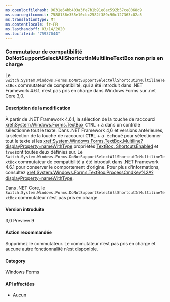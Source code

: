 ```yaml
---
ms.openlocfilehash: 9631e64bb403a3fe7b1b91e8ac592b57ce8068d9
ms.sourcegitcommit: 7588136e355e10cbc2582f389c90c127363c02a5
ms.translationtype: MT
ms.contentlocale: fr-FR
ms.lasthandoff: 03/14/2020
ms.locfileid: "75937044"
---
```

### <a name="donotsupportselectallshortcutinmultilinetextbox-compatibility-switch-not-supported"></a>Commutateur de compatibilité DoNotSupportSelectAllShortcutInMultilineTextBox non pris en charge

Le `Switch.System.Windows.Forms.DoNotSupportSelectAllShortcutInMultilineTextBox` commutateur de compatibilité, qui a été introduit dans .NET Framework 4.6.1, n’est pas pris en charge dans Windows Forms sur .net Core 3,0.

#### <a name="change-description"></a>Description de la modification

À partir de .NET Framework 4.6.1, la sélection de la touche de raccourci <xref:System.Windows.Forms.TextBox> <kbd>CTRL</kbd> + <kbd>a</kbd> dans un contrôle sélectionne tout le texte. Dans .NET Framework 4,6 et versions antérieures, la sélection de la touche de raccourci <kbd>CTRL</kbd> + <kbd>a échoué</kbd> pour sélectionner tout le texte si les <xref:System.Windows.Forms.TextBox.Multiline?displayProperty=nameWithType> propriétés [TextBox. ShortcutsEnabled](xref:System.Windows.Forms.TextBoxBase.ShortcutsEnabled) et `true`sont toutes deux définies sur. Le `Switch.System.Windows.Forms.DoNotSupportSelectAllShortcutInMultilineTextBox` commutateur de compatibilité a été introduit dans .NET Framework 4.6.1 pour conserver le comportement d’origine. Pour plus d'informations, consultez <xref:System.Windows.Forms.TextBox.ProcessCmdKey%2A?displayProperty=nameWithType>.

Dans .NET Core, le `Switch.System.Windows.Forms.DoNotSupportSelectAllShortcutInMultilineTextBox` commutateur n’est pas pris en charge.

#### <a name="version-introduced"></a>Version introduite

3,0 Preview 9

#### <a name="recommended-action"></a>Action recommandée

Supprimez le commutateur. Le commutateur n’est pas pris en charge et aucune autre fonctionnalité n’est disponible.

#### <a name="category"></a>Category

Windows Forms

#### <a name="affected-apis"></a>API affectées

- Aucun

<!-- 

### Affected APIs

- Not detectable via API analysis

-->

